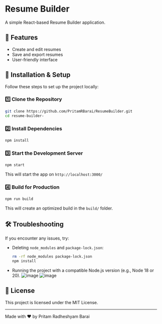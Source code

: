# Resume Builder

A simple React-based Resume Builder application.

## 📌 Features
- Create and edit resumes
- Save and export resumes
- User-friendly interface

## 🚀 Installation & Setup

Follow these steps to set up the project locally:

### 1️⃣ Clone the Repository
```sh
git clone https://github.com/PritamRBarai/ResumeBuilder.git
cd resume-builder-
```

### 2️⃣ Install Dependencies
```sh
npm install
```

### 3️⃣ Start the Development Server
```sh
npm start
```
This will start the app on `http://localhost:3000/`

### 4️⃣ Build for Production
```sh
npm run build
```
This will create an optimized build in the `build/` folder.

## 🛠 Troubleshooting
If you encounter any issues, try:
- Deleting `node_modules` and `package-lock.json`:
  ```sh
  rm -rf node_modules package-lock.json
  npm install
  ```
- Running the project with a compatible Node.js version (e.g., Node 18 or 20).
![image](https://github.com/user-attachments/assets/5c881ff4-b2c6-4be4-96fb-89858ccdb607)
![image](https://github.com/user-attachments/assets/958b44a6-f28a-405d-80e2-3eff8b67e519)


## 📄 License
This project is licensed under the MIT License.

---
Made with ❤️ by Pritam Radheshyam Barai
